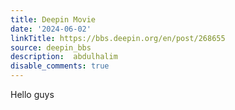 ```yaml
---
title: Deepin Movie
date: '2024-06-02'
linkTitle: https://bbs.deepin.org/en/post/268655
source: deepin_bbs
description:  abdulhalim 
disable_comments: true
---
```

Hello guys
